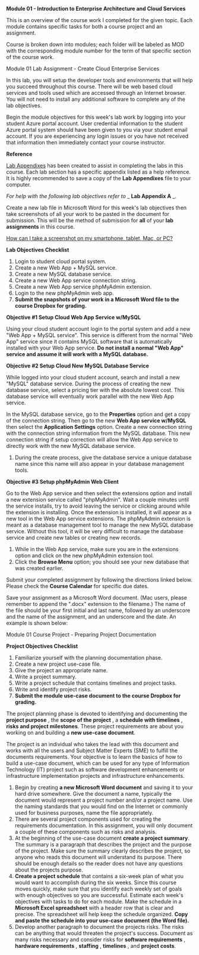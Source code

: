 **Module 01 - Introduction to Enterprise Architecture and Cloud Services**

This is an overview of the course work I completed for the given topic. Each module contains specific tasks for both a course project and an assignment.

Course is broken down into modules; each folder will be labeled as MOD with the corresponding module number for the term of that specific section of the course work.

Module 01 Lab Assignment - Create Cloud Enterprise Services

In this lab, you will setup the developer tools and environments that will help you succeed throughout this course. There will be web based cloud services and tools used which are accessed through an Internet browser. You will not need to install any additional software to complete any of the lab objectives.

Begin the module objectives for this week&#39;s lab work by logging into your student Azure portal account. User credential information to the student Azure portal system should have been given to you via your student email account. If you are experiencing any login issues or you have not received that information then immediately contact your course instructor.

**Reference**

[Lab Appendixes](https://content.learntoday.info/Learn/CDA3315Cfw_winter_18/master-cda3315cfw-fundamentals-of-enterprise-architecture/Media/Revised%20CDA3315C%20Lab%20Appendix%20v5.docx) has been created to assist in completing the labs in this course. Each lab section has a specific appendix listed as a help reference. It is highly recommended to save a copy of the **Lab Appendixes** file to your computer.

_For help with the following lab objectives refer to_ _ **Lab Appendix A** _.

Create a new lab file in Microsoft Word for this week&#39;s lab objectives then take screenshots of all your work to be pasted in the document for submission. This will be the method of submission for **all** of your **lab assignments** in this course.

[How can I take a screenshot on my smartphone, tablet, Mac, or PC?](http://rasmussen.libanswers.com/faq/118705)

**Lab Objectives Checklist**

1. Login to student cloud portal system.
2. Create a new Web App + MySQL service.
3. Create a new MySQL database service.
4. Create a new Web App service connection string.
5. Create a new Web App service phpMyAdmin extension.
6. Login to the new phpMyAdmin web app.
7. **Submit the snapshots of your work in a Microsoft Word file to the course Dropbox for grading.**

**Objective #1 Setup Cloud Web App Service w/MySQL**

Using your cloud student account login to the portal system and add a new &quot;Web App + MySQL service&quot;. This service is different from the normal &quot;Web App&quot; service since it contains MySQL software that is automatically installed with your Web App service. **Do not install a normal &quot;Web App&quot; service and assume it will work with a MySQL database.**

**Objective #2 Setup Cloud New MySQL Database Service**

While logged into your cloud student account, search and install a new &quot;MySQL&quot; database service. During the process of creating the new database service, select a pricing tier with the absolute lowest cost. This database service will eventually work parallel with the new Web App service.

In the MySQL database service, go to the **Properties** option and get a copy of the connection string. Then go to the new **Web App service w/MySQL** then select the **Application Settings** option. Create a new connection string with the connection string information from the MySQL database. This new connection string if setup correction will allow the Web App service to directly work with the new MySQL database service.

1. During the create process, give the database service a unique database name since this name will also appear in your database management tools.

**Objective #3 Setup phpMyAdmin Web Client**

Go to the Web App service and then select the extensions option and install a new extension service called &quot;phpMyAdmin&quot;. Wait a couple minutes until the service installs, try to avoid leaving the service or clicking around while the extension is installing. Once the extension is installed, it will appear as a new tool in the Web App service extensions. The phpMyAdmin extension is meant as a database management tool to manage the new MySQL database service. Without this tool, it will be very difficult to manage the database service and create new tables or creating new records.

1. While in the Web App service, make sure you are in the extensions option and click on the new phpMyAdmin extension tool.
2. Click the **Browse Menu** option; you should see your new database that was created earlier.

Submit your completed assignment by following the directions linked below. Please check the **Course Calendar** for specific due dates.

Save your assignment as a Microsoft Word document. (Mac users, please remember to append the &quot;.docx&quot; extension to the filename.) The name of the file should be your first initial and last name, followed by an underscore and the name of the assignment, and an underscore and the date. An example is shown below:

Module 01 Course Project - Preparing Project Documentation

**Project Objectives Checklist**

1. Familiarize yourself with the planning documentation phase.
2. Create a new project use-case file.
3. Give the project an appropriate name.
4. Write a project summary.
5. Write a project schedule that contains timelines and project tasks.
6. Write and identify project risks.
7. **Submit the module use-case document to the course Dropbox for grading.**

The project planning phase is devoted to identifying and documenting the **project purpose** , the **scope of the project** , a **schedule with timelines** , **risks and project milestones**. These project requirements are about you working on and building a **new use-case document**.

The project is an individual who takes the lead with this document and works with all the users and Subject Matter Experts (SME) to fulfill the documents requirements. Your objective is to learn the basics of how to build a use-case document, which can be used for any type of Information Technology (IT) project such as software development enhancements or infrastructure implementation projects and infrastructure enhancements.

1. Begin by creating **a new Microsoft Word document** and saving it to your hard drive somewhere. Give the document a name, typically the document would represent a project number and/or a project name. Use the naming standards that you would find on the Internet or commonly used for business purposes, name the file appropriately.
  1. There are several project components used for creating the requirements documentation. In this assignment, you will only document a couple of these components such as risks and analysis.
2. At the beginning of the use-case document **create a project summary**. The summary is a paragraph that describes the project and the purpose of the project. Make sure the summary clearly describes the project, so anyone who reads this document will understand its purpose. There should be enough details so the reader does not have any questions about the projects purpose.
3. **Create a project schedule** that contains a six-week plan of what you would want to accomplish during the six weeks. Since this course moves quickly, make sure that you identify each weekly set of goals with enough objectives so you are successful. Estimate each week&#39;s objectives with tasks to do for each module. Make the schedule in a **Microsoft Excel spreadsheet** with a header row that is clear and precise. The spreadsheet will help keep the schedule organized. **Copy and paste the schedule into your use-case document (the Word file).**
4. Develop another paragraph to document the projects risks. The risks can be anything that would threaten the project&#39;s success. Document as many risks necessary and consider risks for **software requirements** , **hardware requirements** , **staffing** , **timelines** , and **project costs**.